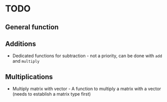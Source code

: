# TODO

## General function


## Additions

- Dedicated functions for subtraction - not a priority, can be done with `add` and `multiply`

## Multiplications

- Multiply matrix with vector - A function to multiply a matrix with a vector (needs to establish a matrix type first)
